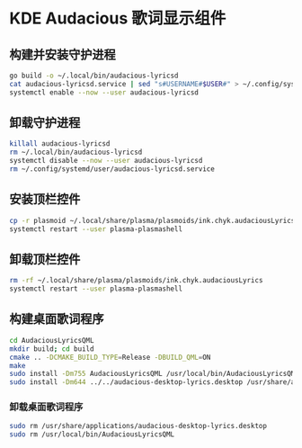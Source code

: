 # KDE Audacious 歌词显示组件

## 构建并安装守护进程

```bash
go build -o ~/.local/bin/audacious-lyricsd
cat audacious-lyricsd.service | sed "s#USERNAME#$USER#" > ~/.config/systemd/user/audacious-lyricsd.service
systemctl enable --now --user audacious-lyricsd
```

## 卸载守护进程

```bash
killall audacious-lyricsd
rm ~/.local/bin/audacious-lyricsd
systemctl disable --now --user audacious-lyricsd
rm ~/.config/systemd/user/audacious-lyricsd.service
```

## 安装顶栏控件

```bash
cp -r plasmoid ~/.local/share/plasma/plasmoids/ink.chyk.audaciousLyrics
systemctl restart --user plasma-plasmashell
```

## 卸载顶栏控件

```bash
rm -rf ~/.local/share/plasma/plasmoids/ink.chyk.audaciousLyrics
systemctl restart --user plasma-plasmashell
```

## 构建桌面歌词程序

```bash
cd AudaciousLyricsQML
mkdir build; cd build
cmake .. -DCMAKE_BUILD_TYPE=Release -DBUILD_QML=ON
make
sudo install -Dm755 AudaciousLyricsQML /usr/local/bin/AudaciousLyricsQML
sudo install -Dm644 ../../audacious-desktop-lyrics.desktop /usr/share/applications/audacious-desktop-lyrics.desktop
```

### 卸载桌面歌词程序

```bash
sudo rm /usr/share/applications/audacious-desktop-lyrics.desktop
sudo rm /usr/local/bin/AudaciousLyricsQML
```

